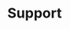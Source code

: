 ---
layout: "layouts/default.njk"
title: "Support"
description: Beskrivelse af hvad siden handler om.
tags:
    - internal_links
---